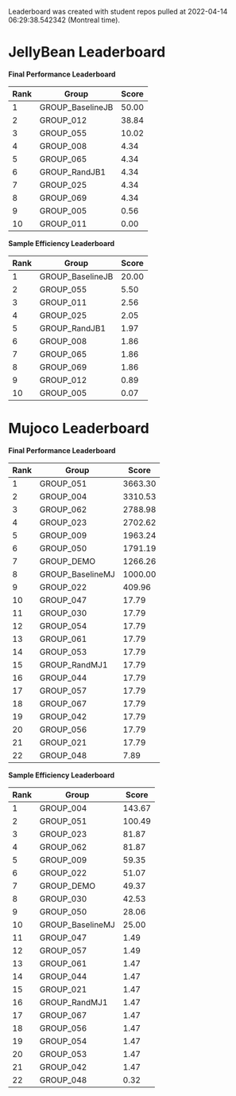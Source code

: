 Leaderboard was created with student repos pulled at 2022-04-14 06:29:38.542342 (Montreal time).


# JellyBean Leaderboard

**Final Performance Leaderboard**

|Rank      |Group     |Score     |
|----------|----------|----------|
|1      |GROUP_BaselineJB     |50.00     |
|2      |GROUP_012     |38.84     |
|3      |GROUP_055     |10.02     |
|4      |GROUP_008     |4.34     |
|5      |GROUP_065     |4.34     |
|6      |GROUP_RandJB1     |4.34     |
|7      |GROUP_025     |4.34     |
|8      |GROUP_069     |4.34     |
|9      |GROUP_005     |0.56     |
|10      |GROUP_011     |0.00     |


**Sample Efficiency Leaderboard**

|Rank      |Group     |Score     |
|----------|----------|----------|
|1      |GROUP_BaselineJB     |20.00     |
|2      |GROUP_055     |5.50     |
|3      |GROUP_011     |2.56     |
|4      |GROUP_025     |2.05     |
|5      |GROUP_RandJB1     |1.97     |
|6      |GROUP_008     |1.86     |
|7      |GROUP_065     |1.86     |
|8      |GROUP_069     |1.86     |
|9      |GROUP_012     |0.89     |
|10      |GROUP_005     |0.07     |


# Mujoco Leaderboard

**Final Performance Leaderboard**

|Rank      |Group     |Score     |
|----------|----------|----------|
|1      |GROUP_051     |3663.30     |
|2      |GROUP_004     |3310.53     |
|3      |GROUP_062     |2788.98     |
|4      |GROUP_023     |2702.62     |
|5      |GROUP_009     |1963.24     |
|6      |GROUP_050     |1791.19     |
|7      |GROUP_DEMO     |1266.26     |
|8      |GROUP_BaselineMJ     |1000.00     |
|9      |GROUP_022     |409.96     |
|10      |GROUP_047     |17.79     |
|11      |GROUP_030     |17.79     |
|12      |GROUP_054     |17.79     |
|13      |GROUP_061     |17.79     |
|14      |GROUP_053     |17.79     |
|15      |GROUP_RandMJ1     |17.79     |
|16      |GROUP_044     |17.79     |
|17      |GROUP_057     |17.79     |
|18      |GROUP_067     |17.79     |
|19      |GROUP_042     |17.79     |
|20      |GROUP_056     |17.79     |
|21      |GROUP_021     |17.79     |
|22      |GROUP_048     |7.89     |


**Sample Efficiency Leaderboard**

|Rank      |Group     |Score     |
|----------|----------|----------|
|1      |GROUP_004     |143.67     |
|2      |GROUP_051     |100.49     |
|3      |GROUP_023     |81.87     |
|4      |GROUP_062     |81.87     |
|5      |GROUP_009     |59.35     |
|6      |GROUP_022     |51.07     |
|7      |GROUP_DEMO     |49.37     |
|8      |GROUP_030     |42.53     |
|9      |GROUP_050     |28.06     |
|10      |GROUP_BaselineMJ     |25.00     |
|11      |GROUP_047     |1.49     |
|12      |GROUP_057     |1.49     |
|13      |GROUP_061     |1.47     |
|14      |GROUP_044     |1.47     |
|15      |GROUP_021     |1.47     |
|16      |GROUP_RandMJ1     |1.47     |
|17      |GROUP_067     |1.47     |
|18      |GROUP_056     |1.47     |
|19      |GROUP_054     |1.47     |
|20      |GROUP_053     |1.47     |
|21      |GROUP_042     |1.47     |
|22      |GROUP_048     |0.32     |


